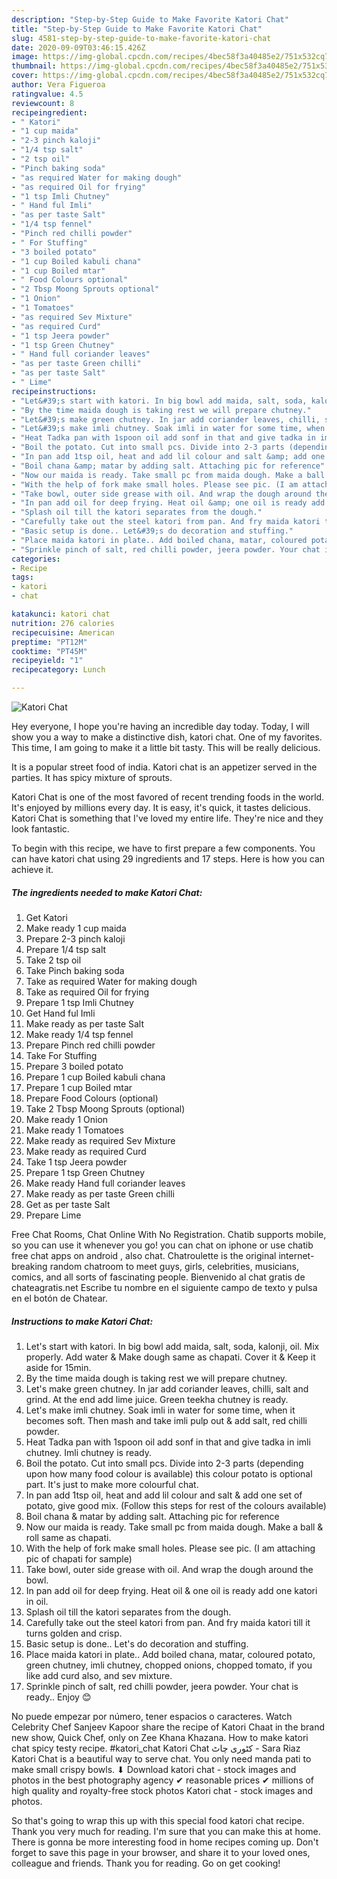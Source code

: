 ```yaml
---
description: "Step-by-Step Guide to Make Favorite Katori Chat"
title: "Step-by-Step Guide to Make Favorite Katori Chat"
slug: 4581-step-by-step-guide-to-make-favorite-katori-chat
date: 2020-09-09T03:46:15.426Z
image: https://img-global.cpcdn.com/recipes/4bec58f3a40485e2/751x532cq70/katori-chat-recipe-main-photo.jpg
thumbnail: https://img-global.cpcdn.com/recipes/4bec58f3a40485e2/751x532cq70/katori-chat-recipe-main-photo.jpg
cover: https://img-global.cpcdn.com/recipes/4bec58f3a40485e2/751x532cq70/katori-chat-recipe-main-photo.jpg
author: Vera Figueroa
ratingvalue: 4.5
reviewcount: 8
recipeingredient:
- " Katori"
- "1 cup maida"
- "2-3 pinch kaloji"
- "1/4 tsp salt"
- "2 tsp oil"
- "Pinch baking soda"
- "as required Water for making dough"
- "as required Oil for frying"
- "1 tsp Imli Chutney"
- " Hand ful Imli"
- "as per taste Salt"
- "1/4 tsp fennel"
- "Pinch red chilli powder"
- " For Stuffing"
- "3 boiled potato"
- "1 cup Boiled kabuli chana"
- "1 cup Boiled mtar"
- " Food Colours optional"
- "2 Tbsp Moong Sprouts optional"
- "1 Onion"
- "1 Tomatoes"
- "as required Sev Mixture"
- "as required Curd"
- "1 tsp Jeera powder"
- "1 tsp Green Chutney"
- " Hand full coriander leaves"
- "as per taste Green chilli"
- "as per taste Salt"
- " Lime"
recipeinstructions:
- "Let&#39;s start with katori. In big bowl add maida, salt, soda, kalonji, oil. Mix properly. Add water &amp; Make dough same as chapati. Cover it &amp; Keep it aside for 15min."
- "By the time maida dough is taking rest we will prepare chutney."
- "Let&#39;s make green chutney. In jar add coriander leaves, chilli, salt and grind. At the end add lime juice. Green teekha chutney is ready."
- "Let&#39;s make imli chutney. Soak imli in water for some time, when it becomes soft. Then mash and take imli pulp out &amp; add salt, red chilli powder."
- "Heat Tadka pan with 1spoon oil add sonf in that and give tadka in imli chutney. Imli chutney is ready."
- "Boil the potato. Cut into small pcs. Divide into 2-3 parts (depending upon how many food colour is available) this colour potato is optional part. It&#39;s just to make more colourful chat."
- "In pan add 1tsp oil, heat and add lil colour and salt &amp; add one set of potato, give good mix. (Follow this steps for rest of the colours available)"
- "Boil chana &amp; matar by adding salt. Attaching pic for reference"
- "Now our maida is ready. Take small pc from maida dough. Make a ball &amp; roll same as chapati."
- "With the help of fork make small holes. Please see pic. (I am attaching pic of chapati for sample)"
- "Take bowl, outer side grease with oil. And wrap the dough around the bowl."
- "In pan add oil for deep frying. Heat oil &amp; one oil is ready add one katori in oil."
- "Splash oil till the katori separates from the dough."
- "Carefully take out the steel katori from pan. And fry maida katori till it turns golden and crisp."
- "Basic setup is done.. Let&#39;s do decoration and stuffing."
- "Place maida katori in plate.. Add boiled chana, matar, coloured potato, green chutney, imli chutney, chopped onions, chopped tomato, if you like add curd also, and sev mixture."
- "Sprinkle pinch of salt, red chilli powder, jeera powder. Your chat is ready.. Enjoy 😊"
categories:
- Recipe
tags:
- katori
- chat

katakunci: katori chat 
nutrition: 276 calories
recipecuisine: American
preptime: "PT12M"
cooktime: "PT45M"
recipeyield: "1"
recipecategory: Lunch

---
```



![Katori Chat](https://img-global.cpcdn.com/recipes/4bec58f3a40485e2/751x532cq70/katori-chat-recipe-main-photo.jpg)

Hey everyone, I hope you're having an incredible day today. Today, I will show you a way to make a distinctive dish, katori chat. One of my favorites. This time, I am going to make it a little bit tasty. This will be really delicious.

It is a popular street food of india. Katori chat is an appetizer served in the parties. It has spicy mixture of sprouts.

Katori Chat is one of the most favored of recent trending foods in the world. It's enjoyed by millions every day. It is easy, it's quick, it tastes delicious. Katori Chat is something that I've loved my entire life. They're nice and they look fantastic.


To begin with this recipe, we have to first prepare a few components. You can have katori chat using 29 ingredients and 17 steps. Here is how you can achieve it.

<!--inarticleads1-->

##### The ingredients needed to make Katori Chat:

1. Get  Katori
1. Make ready 1 cup maida
1. Prepare 2-3 pinch kaloji
1. Prepare 1/4 tsp salt
1. Take 2 tsp oil
1. Take Pinch baking soda
1. Take as required Water for making dough
1. Take as required Oil for frying
1. Prepare 1 tsp Imli Chutney
1. Get  Hand ful Imli
1. Make ready as per taste Salt
1. Make ready 1/4 tsp fennel
1. Prepare Pinch red chilli powder
1. Take  For Stuffing
1. Prepare 3 boiled potato
1. Prepare 1 cup Boiled kabuli chana
1. Prepare 1 cup Boiled mtar
1. Prepare  Food Colours (optional)
1. Take 2 Tbsp Moong Sprouts (optional)
1. Make ready 1 Onion
1. Make ready 1 Tomatoes
1. Make ready as required Sev Mixture
1. Make ready as required Curd
1. Take 1 tsp Jeera powder
1. Prepare 1 tsp Green Chutney
1. Make ready  Hand full coriander leaves
1. Make ready as per taste Green chilli
1. Get as per taste Salt
1. Prepare  Lime


Free Chat Rooms, Chat Online With No Registration. Chatib supports mobile, so you can use it whenever you go! you can chat on iphone or use chatib free chat apps on android , also chat. Chatroulette is the original internet-breaking random chatroom to meet guys, girls, celebrities, musicians, comics, and all sorts of fascinating people. Bienvenido al chat gratis de chateagratis.net Escribe tu nombre en el siguiente campo de texto y pulsa en el botón de Chatear. 

<!--inarticleads2-->

##### Instructions to make Katori Chat:

1. Let&#39;s start with katori. In big bowl add maida, salt, soda, kalonji, oil. Mix properly. Add water &amp; Make dough same as chapati. Cover it &amp; Keep it aside for 15min.
1. By the time maida dough is taking rest we will prepare chutney.
1. Let&#39;s make green chutney. In jar add coriander leaves, chilli, salt and grind. At the end add lime juice. Green teekha chutney is ready.
1. Let&#39;s make imli chutney. Soak imli in water for some time, when it becomes soft. Then mash and take imli pulp out &amp; add salt, red chilli powder.
1. Heat Tadka pan with 1spoon oil add sonf in that and give tadka in imli chutney. Imli chutney is ready.
1. Boil the potato. Cut into small pcs. Divide into 2-3 parts (depending upon how many food colour is available) this colour potato is optional part. It&#39;s just to make more colourful chat.
1. In pan add 1tsp oil, heat and add lil colour and salt &amp; add one set of potato, give good mix. (Follow this steps for rest of the colours available)
1. Boil chana &amp; matar by adding salt. Attaching pic for reference
1. Now our maida is ready. Take small pc from maida dough. Make a ball &amp; roll same as chapati.
1. With the help of fork make small holes. Please see pic. (I am attaching pic of chapati for sample)
1. Take bowl, outer side grease with oil. And wrap the dough around the bowl.
1. In pan add oil for deep frying. Heat oil &amp; one oil is ready add one katori in oil.
1. Splash oil till the katori separates from the dough.
1. Carefully take out the steel katori from pan. And fry maida katori till it turns golden and crisp.
1. Basic setup is done.. Let&#39;s do decoration and stuffing.
1. Place maida katori in plate.. Add boiled chana, matar, coloured potato, green chutney, imli chutney, chopped onions, chopped tomato, if you like add curd also, and sev mixture.
1. Sprinkle pinch of salt, red chilli powder, jeera powder. Your chat is ready.. Enjoy 😊


No puede empezar por número, tener espacios o caracteres. Watch Celebrity Chef Sanjeev Kapoor share the recipe of Katori Chaat in the brand new show, Quick Chef, only on Zee Khana Khazana. How to make katori chat spicy testy recipe. #katori_chat Katori Chat کٹوری چاٹ - Sara Riaz Katori Chat is a beautiful way to serve chat. You only need manda pati to make small crispy bowls. ⬇ Download katori chat - stock images and photos in the best photography agency ✔ reasonable prices ✔ millions of high quality and royalty-free stock photos Katori chat - stock images and photos. 

So that's going to wrap this up with this special food katori chat recipe. Thank you very much for reading. I'm sure that you can make this at home. There is gonna be more interesting food in home recipes coming up. Don't forget to save this page in your browser, and share it to your loved ones, colleague and friends. Thank you for reading. Go on get cooking!
